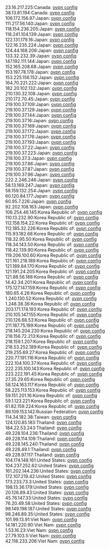 23.16.217.225:Canada: [ovpn config](vpn/23_16_217_225.ovpn)  
38.13.81.194:Canada: [ovpn config](vpn/38_13_81_194.ovpn)  
106.172.156.87:Japan: [ovpn config](vpn/106_172_156_87.ovpn)  
111.217.56.140:Japan: [ovpn config](vpn/111_217_56_140.ovpn)  
118.154.236.205:Japan: [ovpn config](vpn/118_154_236_205.ovpn)  
118.241.104.139:Japan: [ovpn config](vpn/118_241_104_139.ovpn)  
122.131.179.16:Japan: [ovpn config](vpn/122_131_179_16.ovpn)  
122.16.235.224:Japan: [ovpn config](vpn/122_16_235_224.ovpn)  
124.44.168.206:Japan: [ovpn config](vpn/124_44_168_206.ovpn)  
133.32.232.39:Japan: [ovpn config](vpn/133_32_232_39.ovpn)  
147.192.111.144:Japan: [ovpn config](vpn/147_192_111_144.ovpn)  
152.165.208.68:Japan: [ovpn config](vpn/152_165_208_68.ovpn)  
153.197.78.178:Japan: [ovpn config](vpn/153_197_78_178.ovpn)  
153.225.156.152:Japan: [ovpn config](vpn/153_225_156_152.ovpn)  
164.70.221.222:Japan: [ovpn config](vpn/164_70_221_222.ovpn)  
182.20.102.132:Japan: [ovpn config](vpn/182_20_102_132.ovpn)  
210.130.32.108:Japan: [ovpn config](vpn/210_130_32_108.ovpn)  
210.172.70.45:Japan: [ovpn config](vpn/210_172_70_45.ovpn)  
219.100.37.109:Japan: [ovpn config](vpn/219_100_37_109.ovpn)  
219.100.37.129:Japan: [ovpn config](vpn/219_100_37_129.ovpn)  
219.100.37.144:Japan: [ovpn config](vpn/219_100_37_144.ovpn)  
219.100.37.16:Japan: [ovpn config](vpn/219_100_37_16.ovpn)  
219.100.37.169:Japan: [ovpn config](vpn/219_100_37_169.ovpn)  
219.100.37.172:Japan: [ovpn config](vpn/219_100_37_172.ovpn)  
219.100.37.176:Japan: [ovpn config](vpn/219_100_37_176.ovpn)  
219.100.37.193:Japan: [ovpn config](vpn/219_100_37_193.ovpn)  
219.100.37.22:Japan: [ovpn config](vpn/219_100_37_22.ovpn)  
219.100.37.223:Japan: [ovpn config](vpn/219_100_37_223.ovpn)  
219.100.37.3:Japan: [ovpn config](vpn/219_100_37_3.ovpn)  
219.100.37.86:Japan: [ovpn config](vpn/219_100_37_86.ovpn)  
219.100.37.87:Japan: [ovpn config](vpn/219_100_37_87.ovpn)  
219.100.37.96:Japan: [ovpn config](vpn/219_100_37_96.ovpn)  
222.2.246.246:Japan: [ovpn config](vpn/222_2_246_246.ovpn)  
58.13.169.247:Japan: [ovpn config](vpn/58_13_169_247.ovpn)  
58.159.132.254:Japan: [ovpn config](vpn/58_159_132_254.ovpn)  
60.120.84.177:Japan: [ovpn config](vpn/60_120_84_177.ovpn)  
60.95.7.226:Japan: [ovpn config](vpn/60_95_7_226.ovpn)  
92.202.108.163:Japan: [ovpn config](vpn/92_202_108_163.ovpn)  
106.254.46.145:Korea Republic of: [ovpn config](vpn/106_254_46_145.ovpn)  
110.13.232.90:Korea Republic of: [ovpn config](vpn/110_13_232_90.ovpn)  
112.158.154.22:Korea Republic of: [ovpn config](vpn/112_158_154_22.ovpn)  
112.185.32.226:Korea Republic of: [ovpn config](vpn/112_185_32_226.ovpn)  
115.93.182.68:Korea Republic of: [ovpn config](vpn/115_93_182_68.ovpn)  
118.32.95.50:Korea Republic of: [ovpn config](vpn/118_32_95_50.ovpn)  
118.34.143.50:Korea Republic of: [ovpn config](vpn/118_34_143_50.ovpn)  
118.42.139.90:Korea Republic of: [ovpn config](vpn/118_42_139_90.ovpn)  
119.206.100.60:Korea Republic of: [ovpn config](vpn/119_206_100_60.ovpn)  
121.161.218.189:Korea Republic of: [ovpn config](vpn/121_161_218_189.ovpn)  
121.189.84.170:Korea Republic of: [ovpn config](vpn/121_189_84_170.ovpn)  
121.191.24.205:Korea Republic of: [ovpn config](vpn/121_191_24_205.ovpn)  
121.88.56.188:Korea Republic of: [ovpn config](vpn/121_88_56_188.ovpn)  
14.42.34.201:Korea Republic of: [ovpn config](vpn/14_42_34_201.ovpn)  
175.127.147.159:Korea Republic of: [ovpn config](vpn/175_127_147_159.ovpn)  
180.65.4.26:Korea Republic of: [ovpn config](vpn/180_65_4_26.ovpn)  
1.240.130.52:Korea Republic of: [ovpn config](vpn/1_240_130_52.ovpn)  
1.248.38.36:Korea Republic of: [ovpn config](vpn/1_248_38_36.ovpn)  
203.171.174.193:Korea Republic of: [ovpn config](vpn/203_171_174_193.ovpn)  
210.105.147.155:Korea Republic of: [ovpn config](vpn/210_105_147_155.ovpn)  
210.126.68.53:Korea Republic of: [ovpn config](vpn/210_126_68_53.ovpn)  
211.187.75.199:Korea Republic of: [ovpn config](vpn/211_187_75_199.ovpn)  
218.145.204.230:Korea Republic of: [ovpn config](vpn/218_145_204_230.ovpn)  
218.156.72.213:Korea Republic of: [ovpn config](vpn/218_156_72_213.ovpn)  
218.159.1.207:Korea Republic of: [ovpn config](vpn/218_159_1_207.ovpn)  
218.53.252.189:Korea Republic of: [ovpn config](vpn/218_53_252_189.ovpn)  
219.255.69.27:Korea Republic of: [ovpn config](vpn/219_255_69_27.ovpn)  
220.77.191.116:Korea Republic of: [ovpn config](vpn/220_77_191_116.ovpn)  
222.104.100.37:Korea Republic of: [ovpn config](vpn/222_104_100_37.ovpn)  
222.235.100.143:Korea Republic of: [ovpn config](vpn/222_235_100_143.ovpn)  
223.222.191.45:Korea Republic of: [ovpn config](vpn/223_222_191_45.ovpn)  
27.35.29.65:Korea Republic of: [ovpn config](vpn/27_35_29_65.ovpn)  
58.124.163.117:Korea Republic of: [ovpn config](vpn/58_124_163_117.ovpn)  
58.225.113.153:Korea Republic of: [ovpn config](vpn/58_225_113_153.ovpn)  
59.151.201.16:Korea Republic of: [ovpn config](vpn/59_151_201_16.ovpn)  
59.1.123.221:Korea Republic of: [ovpn config](vpn/59_1_123_221.ovpn)  
61.82.159.224:Korea Republic of: [ovpn config](vpn/61_82_159_224.ovpn)  
89.109.153.142:Russian Federation: [ovpn config](vpn/89_109_153_142.ovpn)  
114.34.182.38:Taiwan: [ovpn config](vpn/114_34_182_38.ovpn)  
124.120.85.183:Thailand: [ovpn config](vpn/124_120_85_183.ovpn)  
184.22.53.243:Thailand: [ovpn config](vpn/184_22_53_243.ovpn)  
49.228.104.236:Thailand: [ovpn config](vpn/49_228_104_236.ovpn)  
49.228.114.109:Thailand: [ovpn config](vpn/49_228_114_109.ovpn)  
49.228.145.240:Thailand: [ovpn config](vpn/49_228_145_240.ovpn)  
49.228.49.1:Thailand: [ovpn config](vpn/49_228_49_1.ovpn)  
49.228.97.117:Thailand: [ovpn config](vpn/49_228_97_117.ovpn)  
104.174.148.161:United States: [ovpn config](vpn/104_174_148_161.ovpn)  
104.237.252.62:United States: [ovpn config](vpn/104_237_252_62.ovpn)  
161.202.144.236:United States: [ovpn config](vpn/161_202_144_236.ovpn)  
172.107.219.42:United States: [ovpn config](vpn/172_107_219_42.ovpn)  
173.233.73.3:United States: [ovpn config](vpn/173_233_73_3.ovpn)  
198.13.36.179:United States: [ovpn config](vpn/198_13_36_179.ovpn)  
20.126.89.43:United States: [ovpn config](vpn/20_126_89_43.ovpn)  
45.76.147.33:United States: [ovpn config](vpn/45_76_147_33.ovpn)  
76.20.49.58:United States: [ovpn config](vpn/76_20_49_58.ovpn)  
98.149.198.187:United States: [ovpn config](vpn/98_149_198_187.ovpn)  
98.246.89.35:United States: [ovpn config](vpn/98_246_89_35.ovpn)  
101.99.13.91:Viet Nam: [ovpn config](vpn/101_99_13_91.ovpn)  
14.181.220.90:Viet Nam: [ovpn config](vpn/14_181_220_90.ovpn)  
1.53.16.23:Viet Nam: [ovpn config](vpn/1_53_16_23.ovpn)  
27.79.103.5:Viet Nam: [ovpn config](vpn/27_79_103_5.ovpn)  
42.118.233.206:Viet Nam: [ovpn config](vpn/42_118_233_206.ovpn)  
